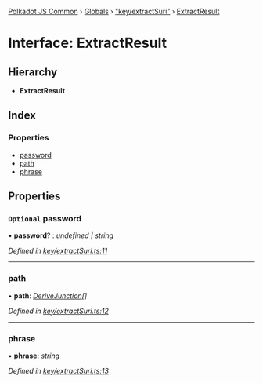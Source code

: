 [Polkadot JS Common](../README.md) › [Globals](../globals.md) › ["key/extractSuri"](../modules/_key_extractsuri_.md) › [ExtractResult](_key_extractsuri_.extractresult.md)

# Interface: ExtractResult

## Hierarchy

* **ExtractResult**

## Index

### Properties

* [password](_key_extractsuri_.extractresult.md#optional-password)
* [path](_key_extractsuri_.extractresult.md#path)
* [phrase](_key_extractsuri_.extractresult.md#phrase)

## Properties

### `Optional` password

• **password**? : *undefined | string*

*Defined in [key/extractSuri.ts:11](https://github.com/polkadot-js/common/blob/983ca718/packages/util-crypto/src/key/extractSuri.ts#L11)*

___

###  path

• **path**: *[DeriveJunction](../classes/_key_derivejunction_.derivejunction.md)[]*

*Defined in [key/extractSuri.ts:12](https://github.com/polkadot-js/common/blob/983ca718/packages/util-crypto/src/key/extractSuri.ts#L12)*

___

###  phrase

• **phrase**: *string*

*Defined in [key/extractSuri.ts:13](https://github.com/polkadot-js/common/blob/983ca718/packages/util-crypto/src/key/extractSuri.ts#L13)*
